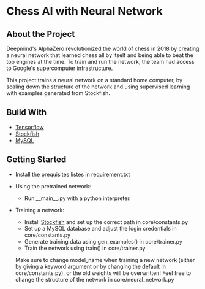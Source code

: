 # Chess AI with Neural Network

## About the Project
Deepmind's AlphaZero revolutionized the world of chess in 2018 by creating a neural network that learned chess all by itself and being able to beat the top engines at the time. To train and run the network, the team had access to Google's supercomputer infrastructure. 

This project trains a neural network on a standard home computer, by scaling down the structure of the network and using supervised learning with examples generated from Stockfish.

## Build With
- [Tensorflow](https://www.tensorflow.org/)
- [Stockfish](https://stockfishchess.org/)
- [MySQL](https://www.mysql.com/)

## Getting Started
- Install the prequisites listes in requirement.txt
- Using the pretrained network:
  - Run \_\_main\_\_.py with a python interpreter.
- Training a network:
  - Install [Stockfish](https://stockfishchess.org/) and set up the correct path in core/constants.py
  - Set up a MySQL database and adjust the login credentials in core/constants.py
  - Generate training data using gen\_examples() in core/trainer.py
  - Train the network using train() in core/trainer.py
  
  Make sure to change model\_name when training a new network (either by giving a keyword argument or by changing the default in core/constants.py), or the old weights will be overwritten! 
  Feel free to change the structure of the network in core/neural\_network.py
